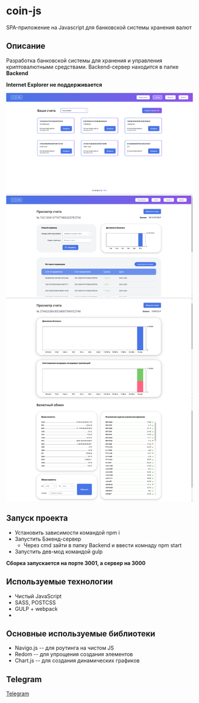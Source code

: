 # coin-js

SPA-приложение на Javascript для банковской системы хранения валют

## Описание

Разработка банковской системы для хранения и управления криптовалютными средствами. Backend-сервер находится в папке **Backend**

**Internet Explorer не поддерживается**

![Main Page](gh-screenshots/1.png)
![View account](gh-screenshots/2.png)
![History account](gh-screenshots/3.png)
![Currency exchange](gh-screenshots/4.png)

## Запуск проекта

- Установить зависимости командой npm i
- Запустить Бэкенд-сервер
  - Через cmd зайти в папку Backend и ввести комнаду npm start
- Запустить дев-мод командой gulp

**Сборка запускается на порте 3001, а сервер на 3000**

## Используемые технологии

- Чистый JavaScript
- SASS, POSTCSS
- GULP + webpack
-

## Основные используемые библиотеки

- Navigo.js -- для роутинга на чистом JS
- Redom -- для упрощения создания элементов
- Chart.js -- для создания динамических графиков

## Telegram

[Telegram](https://t.me/elsenimic)
